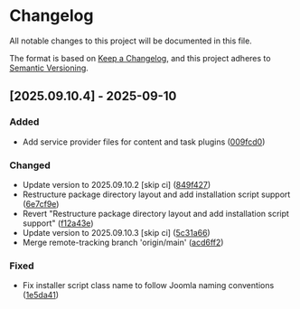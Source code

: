 # Changelog

All notable changes to this project will be documented in this file.

The format is based on [Keep a Changelog](https://keepachangelog.com/en/1.0.0/),
and this project adheres to [Semantic Versioning](https://semver.org/spec/v2.0.0.html).

## [2025.09.10.4] - 2025-09-10

### Added

* Add service provider files for content and task plugins ([009fcd0](https://github.com/N6REJ/bears_aichatbot/commit/009fcd0))

### Changed

* Update version to 2025.09.10.2 [skip ci] ([849f427](https://github.com/N6REJ/bears_aichatbot/commit/849f427))
* Restructure package directory layout and add installation script support ([6e7cf9e](https://github.com/N6REJ/bears_aichatbot/commit/6e7cf9e))
* Revert "Restructure package directory layout and add installation script support" ([f12a43e](https://github.com/N6REJ/bears_aichatbot/commit/f12a43e))
* Update version to 2025.09.10.3 [skip ci] ([5c31a66](https://github.com/N6REJ/bears_aichatbot/commit/5c31a66))
* Merge remote-tracking branch 'origin/main' ([acd6ff2](https://github.com/N6REJ/bears_aichatbot/commit/acd6ff2))

### Fixed

* Fix installer script class name to follow Joomla naming conventions ([1e5da41](https://github.com/N6REJ/bears_aichatbot/commit/1e5da41))

